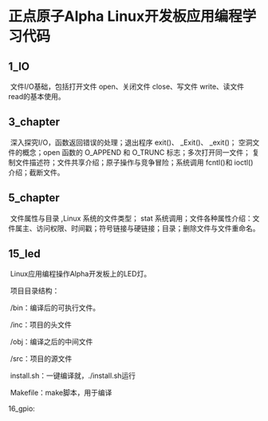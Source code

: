 # **正点原子Alpha Linux开发板应用编程学习代码**

## 1_IO

​	文件I/O基础，包括打开文件 open、关闭文件 close、写文件 write、读文件 read的基本使用。  

## 3_chapter

​	深入探究I/O，函数返回错误的处理；退出程序 exit()、 _Exit()、 _exit()； 空洞文件的概念；open 函数的 O_APPEND 和 O_TRUNC 标志；多次打开同一文件； 复制文件描述符；文件共享介绍；原子操作与竞争冒险；系统调用 fcntl()和 ioctl()介绍；截断文件。

## 5_chapter

​	文件属性与目录  ,Linux 系统的文件类型； stat 系统调用；文件各种属性介绍：文件属主、访问权限、时间戳；符号链接与硬链接；目录；删除文件与文件重命名。  

## 15_led

​	Linux应用编程操作Alpha开发板上的LED灯。

​	项目目录结构：

​		/bin：编译后的可执行文件。

​		/inc：项目的头文件

​		/obj：编译之后的中间文件

​		/src：项目的源文件

​		install.sh：一键编译就，./install.sh运行

​		Makefile：make脚本，用于编译

16_gpio:
